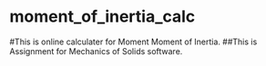 # moment_of_inertia_calc

#This is online calculater for Moment Moment of Inertia.
##This is Assignment for Mechanics of Solids software.

